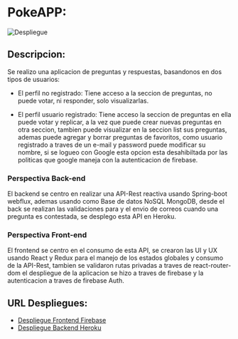 # PokeAPP:

![Despliegue](https://res.cloudinary.com/df8qzqymf/image/upload/v1641861036/homepage_bs4ob9.png)

## Descripcion:

Se realizo una aplicacion de preguntas y respuestas, basandonos en dos tipos de usuarios:

- El perfil no registrado:
  Tiene acceso a la seccion de preguntas, no puede votar, ni responder, solo visualizarlas.
  
- El perfil usuario registrado:
  Tiene acceso la seccion de preguntas en ella puede votar y replicar, a la vez que puede crear
  nuevas preguntas en otra seccion, tambien puede visualizar en la seccion list sus preguntas, ademas
  puede agregar y borrar preguntas de favoritos, como usuario registrado a traves de un e-mail y password
  puede modificar su nombre, si se logueo con Google esta opcion esta desahibiltada por las politicas
  que google maneja con la autenticacion de firebase.


### Perspectiva Back-end

El backend se centro en realizar una API-Rest reactiva usando Spring-boot webflux, ademas usando como Base de 
datos NoSQL MongoDB, desde el back se realizan las validaciones para y el envio de correos cuando una pregunta es
contestada, se desplego esta API en Heroku.

### Perspectiva Front-end

El frontend se centro en el consumo de esta API, se crearon las UI y UX usando React y Redux para el
manejo de los estados globales y consumo de la API-Rest, tambien se validaron rutas privadas a traves de react-router-dom el
despliegue de la aplicacion se hizo a traves de firebase y la autenticacion a traves de firebase Auth.

## URL Despliegues:

* [Despliegue Frontend Firebase](https://questions-98a5f.web.app/)
* [Despliegue Backend Heroku](https://questionsapisofka.herokuapp.com/getAll)

